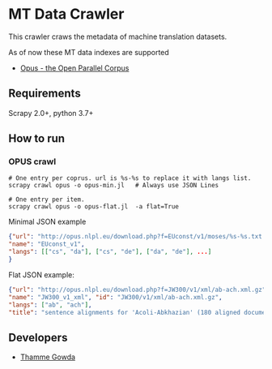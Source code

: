 # MT Data Crawler

This crawler craws the metadata of machine translation datasets. 

As of now these MT data indexes are supported 
- [Opus - the Open Parallel Corpus](http://opus.nlpl.eu/)

## Requirements
Scrapy 2.0+, python 3.7+


## How to run

### OPUS crawl

    # One entry per coprus. url is %s-%s to replace it with langs list. 
    scrapy crawl opus -o opus-min.jl   # Always use JSON Lines
    
    # One entry per item.
    scrapy crawl opus -o opus-flat.jl  -a flat=True

Minimal JSON example
```json
{"url": "http://opus.nlpl.eu/download.php?f=EUconst/v1/moses/%s-%s.txt.zip",
"name": "EUconst_v1", 
"langs": [["cs", "da"], ["cs", "de"], ["da", "de"], ...]
}
```
Flat JSON example:
```json
{"url": "http://opus.nlpl.eu/download.php?f=JW300/v1/xml/ab-ach.xml.gz", 
"name": "JW300_v1_xml", "id": "JW300/v1/xml/ab-ach.xml.gz", 
"langs": ["ab", "ach"], 
"title": "sentence alignments for 'Acoli-Abkhazian' (180 aligned documents, 18.2k links, 0.6M tokens)"}
```



## Developers
-  [Thamme Gowda](https://twitter.com/thammegowda)




